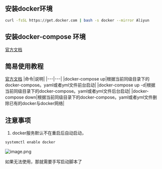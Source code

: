 ## 安装docker环境
```bash
curl -fsSL https://get.docker.com | bash -s docker --mirror Aliyun
```

## 安装docker-compose 环境
[官方文档](https://docs.docker.com/compose/install/)


## 简易使用教程
[官方文档](https://docs.docker.com/compose/)
|命令|说明|
|---|---|
|docker-compose up|根据当前同级目录下的docker-compose。yaml或者yml文件前台启动|
|docker-compose up -d|根据当前同级目录下的docker-compose。yaml或者yml文件后台启动|
|docker-compose down|根据当前同级目录下的docker-compose。yaml或者yml文件删除已有的docker与docker网络|

## 注意事项
1. docker服务默认不在重启后自动启动，
```bash
systemctl enable docker
```
![image.png](https://s2.loli.net/2022/01/13/ORdB1P6IkXaliUp.png)

如果无法使用，那就需要手写启动脚本了